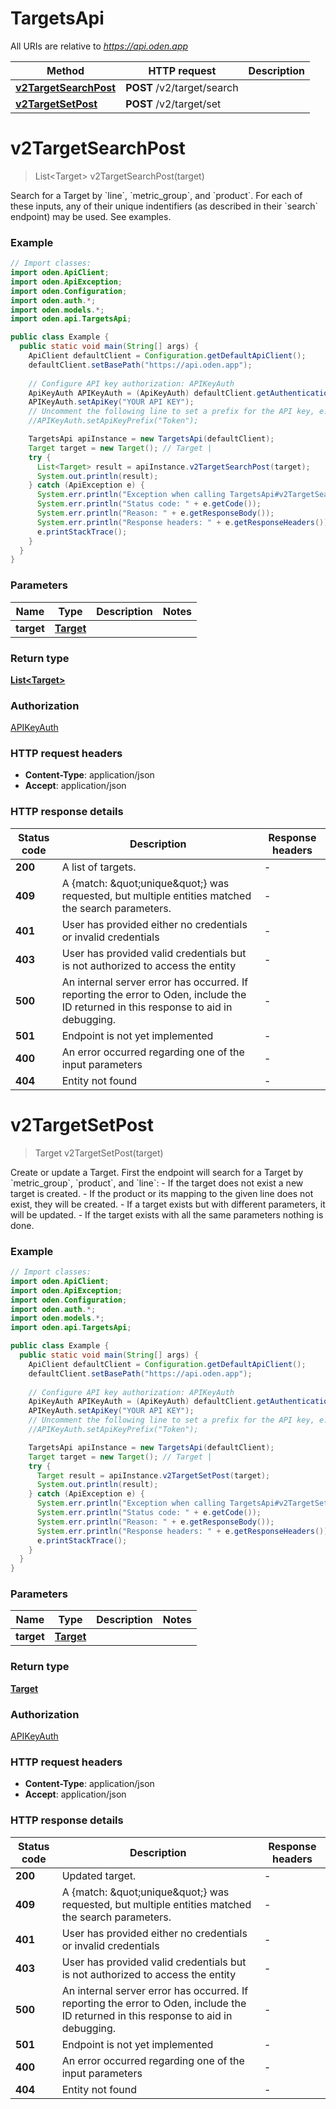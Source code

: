 # TargetsApi

All URIs are relative to *https://api.oden.app*

| Method | HTTP request | Description |
|------------- | ------------- | -------------|
| [**v2TargetSearchPost**](TargetsApi.md#v2TargetSearchPost) | **POST** /v2/target/search |  |
| [**v2TargetSetPost**](TargetsApi.md#v2TargetSetPost) | **POST** /v2/target/set |  |


<a id="v2TargetSearchPost"></a>
# **v2TargetSearchPost**
> List&lt;Target&gt; v2TargetSearchPost(target)



Search for a Target by &#x60;line&#x60;, &#x60;metric_group&#x60;, and &#x60;product&#x60;. For each of these inputs, any of their unique indentifiers (as described in their &#x60;search&#x60; endpoint) may be used. See examples. 

### Example
```java
// Import classes:
import oden.ApiClient;
import oden.ApiException;
import oden.Configuration;
import oden.auth.*;
import oden.models.*;
import oden.api.TargetsApi;

public class Example {
  public static void main(String[] args) {
    ApiClient defaultClient = Configuration.getDefaultApiClient();
    defaultClient.setBasePath("https://api.oden.app");
    
    // Configure API key authorization: APIKeyAuth
    ApiKeyAuth APIKeyAuth = (ApiKeyAuth) defaultClient.getAuthentication("APIKeyAuth");
    APIKeyAuth.setApiKey("YOUR API KEY");
    // Uncomment the following line to set a prefix for the API key, e.g. "Token" (defaults to null)
    //APIKeyAuth.setApiKeyPrefix("Token");

    TargetsApi apiInstance = new TargetsApi(defaultClient);
    Target target = new Target(); // Target | 
    try {
      List<Target> result = apiInstance.v2TargetSearchPost(target);
      System.out.println(result);
    } catch (ApiException e) {
      System.err.println("Exception when calling TargetsApi#v2TargetSearchPost");
      System.err.println("Status code: " + e.getCode());
      System.err.println("Reason: " + e.getResponseBody());
      System.err.println("Response headers: " + e.getResponseHeaders());
      e.printStackTrace();
    }
  }
}
```

### Parameters

| Name | Type | Description  | Notes |
|------------- | ------------- | ------------- | -------------|
| **target** | [**Target**](Target.md)|  | |

### Return type

[**List&lt;Target&gt;**](Target.md)

### Authorization

[APIKeyAuth](../README.md#APIKeyAuth)

### HTTP request headers

 - **Content-Type**: application/json
 - **Accept**: application/json

### HTTP response details
| Status code | Description | Response headers |
|-------------|-------------|------------------|
| **200** | A list of targets. |  -  |
| **409** | A {match: \&quot;unique\&quot;} was requested, but multiple entities matched the search parameters.  |  -  |
| **401** | User has provided either no credentials or invalid credentials |  -  |
| **403** | User has provided valid credentials but is not authorized to access the entity  |  -  |
| **500** | An internal server error has occurred. If reporting the error to Oden, include the ID returned in this response to aid in debugging.  |  -  |
| **501** | Endpoint is not yet implemented |  -  |
| **400** | An error occurred regarding one of the input parameters |  -  |
| **404** | Entity not found |  -  |

<a id="v2TargetSetPost"></a>
# **v2TargetSetPost**
> Target v2TargetSetPost(target)



Create or update a Target.  First the endpoint will search for a Target by &#x60;metric_group&#x60;, &#x60;product&#x60;, and &#x60;line&#x60;: - If the target does not exist a new target is created. - If the product or its mapping to the given line does not exist, they will be created. - If a target exists but with different parameters, it will be updated. - If the target exists with all the same parameters nothing is done. 

### Example
```java
// Import classes:
import oden.ApiClient;
import oden.ApiException;
import oden.Configuration;
import oden.auth.*;
import oden.models.*;
import oden.api.TargetsApi;

public class Example {
  public static void main(String[] args) {
    ApiClient defaultClient = Configuration.getDefaultApiClient();
    defaultClient.setBasePath("https://api.oden.app");
    
    // Configure API key authorization: APIKeyAuth
    ApiKeyAuth APIKeyAuth = (ApiKeyAuth) defaultClient.getAuthentication("APIKeyAuth");
    APIKeyAuth.setApiKey("YOUR API KEY");
    // Uncomment the following line to set a prefix for the API key, e.g. "Token" (defaults to null)
    //APIKeyAuth.setApiKeyPrefix("Token");

    TargetsApi apiInstance = new TargetsApi(defaultClient);
    Target target = new Target(); // Target | 
    try {
      Target result = apiInstance.v2TargetSetPost(target);
      System.out.println(result);
    } catch (ApiException e) {
      System.err.println("Exception when calling TargetsApi#v2TargetSetPost");
      System.err.println("Status code: " + e.getCode());
      System.err.println("Reason: " + e.getResponseBody());
      System.err.println("Response headers: " + e.getResponseHeaders());
      e.printStackTrace();
    }
  }
}
```

### Parameters

| Name | Type | Description  | Notes |
|------------- | ------------- | ------------- | -------------|
| **target** | [**Target**](Target.md)|  | |

### Return type

[**Target**](Target.md)

### Authorization

[APIKeyAuth](../README.md#APIKeyAuth)

### HTTP request headers

 - **Content-Type**: application/json
 - **Accept**: application/json

### HTTP response details
| Status code | Description | Response headers |
|-------------|-------------|------------------|
| **200** | Updated target. |  -  |
| **409** | A {match: \&quot;unique\&quot;} was requested, but multiple entities matched the search parameters.  |  -  |
| **401** | User has provided either no credentials or invalid credentials |  -  |
| **403** | User has provided valid credentials but is not authorized to access the entity  |  -  |
| **500** | An internal server error has occurred. If reporting the error to Oden, include the ID returned in this response to aid in debugging.  |  -  |
| **501** | Endpoint is not yet implemented |  -  |
| **400** | An error occurred regarding one of the input parameters |  -  |
| **404** | Entity not found |  -  |

